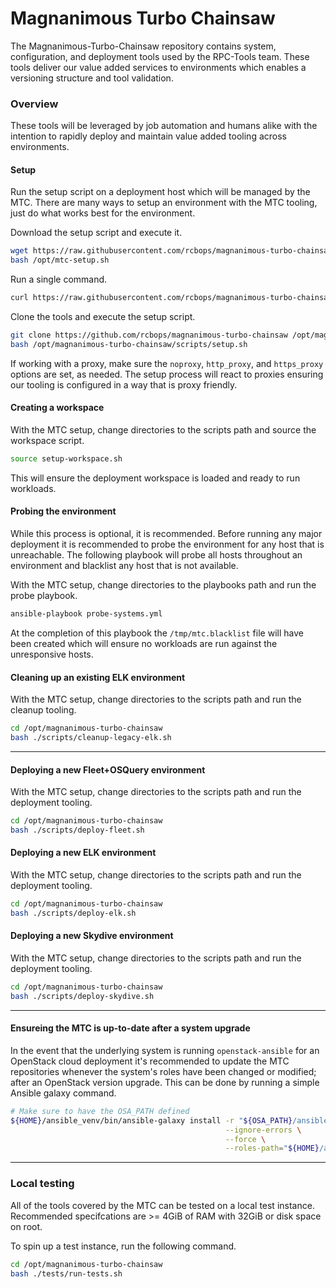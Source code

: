 # Magnanimous Turbo Chainsaw

The Magnanimous-Turbo-Chainsaw repository contains system, configuration,
and deployment tools used by the RPC-Tools team. These tools deliver our
value added services to environments which enables a versioning structure
and tool validation.

### Overview

These tools will be leveraged by job automation and humans alike with the
intention to rapidly deploy and maintain value added tooling across
environments.

#### Setup

Run the setup script on a deployment host which will be managed by the MTC.
There are many ways to setup an environment with the MTC tooling, just do
what works best for the environment.

Download the setup script and execute it.

``` bash
wget https://raw.githubusercontent.com/rcbops/magnanimous-turbo-chainsaw/master/scripts/setup.sh -O /opt/mtc-setup.sh
bash /opt/mtc-setup.sh
```

Run a single command.

``` bash
curl https://raw.githubusercontent.com/rcbops/magnanimous-turbo-chainsaw/master/scripts/setup.sh | bash
```

Clone the tools and execute the setup script.

``` bash
git clone https://github.com/rcbops/magnanimous-turbo-chainsaw /opt/magnanimous-turbo-chainsaw
bash /opt/magnanimous-turbo-chainsaw/scripts/setup.sh
```

If working with a proxy, make sure the `noproxy`, `http_proxy`, and
`https_proxy` options are set, as needed. The setup process will react
to proxies ensuring our tooling is configured in a way that is proxy
friendly.

#### Creating a workspace

With the MTC setup, change directories to the scripts path and source the
workspace script.

``` bash
source setup-workspace.sh
```

This will ensure the deployment workspace is loaded and ready to run workloads.

#### Probing the environment

While this process is optional, it is recommended. Before running any major
deployment it is recommended to probe the environment for any host that is
unreachable. The following playbook will probe all hosts throughout an
environment and blacklist any host that is not available.

With the MTC setup, change directories to the playbooks path and run the
probe playbook.

``` bash
ansible-playbook probe-systems.yml
```

At the completion of this playbook the `/tmp/mtc.blacklist` file will have
been created which will ensure no workloads are run against the unresponsive
hosts.

#### Cleaning up an existing ELK environment

With the MTC setup, change directories to the scripts path and run the
cleanup tooling.

``` bash
cd /opt/magnanimous-turbo-chainsaw
bash ./scripts/cleanup-legacy-elk.sh
```

----

#### Deploying a new Fleet+OSQuery environment

With the MTC setup, change directories to the scripts path and run the
deployment tooling.

``` bash
cd /opt/magnanimous-turbo-chainsaw
bash ./scripts/deploy-fleet.sh
```

#### Deploying a new ELK environment

With the MTC setup, change directories to the scripts path and run the
deployment tooling.

``` bash
cd /opt/magnanimous-turbo-chainsaw
bash ./scripts/deploy-elk.sh
```

#### Deploying a new Skydive environment

With the MTC setup, change directories to the scripts path and run the
deployment tooling.

``` bash
cd /opt/magnanimous-turbo-chainsaw
bash ./scripts/deploy-skydive.sh
```

----

#### Ensureing the MTC is up-to-date after a system upgrade

In the event that the underlying system is running `openstack-ansible`
for an OpenStack cloud deployment it's recommended to update the MTC
repositories whenever the system's roles have been changed or modified;
after an OpenStack version upgrade. This can be done by running a
simple Ansible galaxy command.

``` bash
# Make sure to have the OSA_PATH defined
${HOME}/ansible_venv/bin/ansible-galaxy install -r "${OSA_PATH}/ansible-role-requirements.yml"\
                                                --ignore-errors \
                                                --force \
                                                --roles-path="${HOME}/ansible_venv/repositories/roles"
```

----

### Local testing

All of the tools covered by the MTC can be tested on a local test instance.
Recommended specifcations are >= 4GiB of RAM with 32GiB or disk space on root.

To spin up a test instance, run the following command.

``` bash
cd /opt/magnanimous-turbo-chainsaw
bash ./tests/run-tests.sh
```
